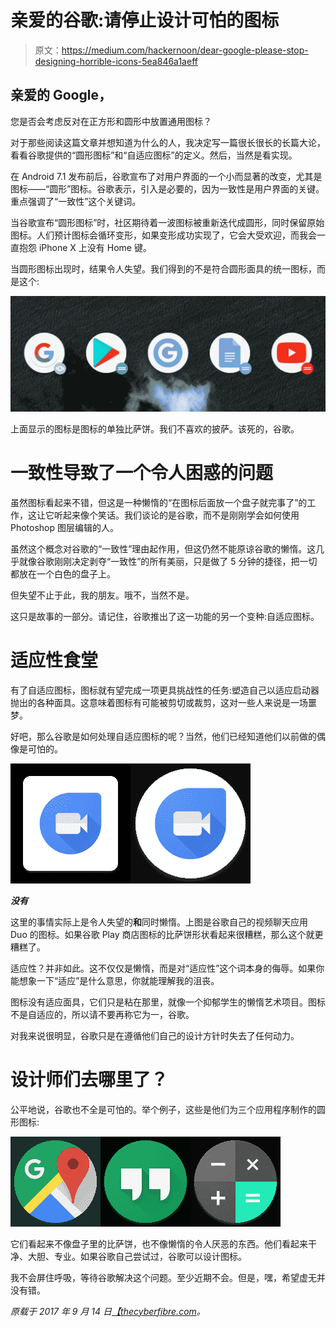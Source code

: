# 亲爱的谷歌:请停止设计可怕的图标

> 原文：<https://medium.com/hackernoon/dear-google-please-stop-designing-horrible-icons-5ea846a1aeff>

## 亲爱的 Google，
您是否会考虑反对在正方形和圆形中放置通用图标？

对于那些阅读这篇文章并想知道为什么的人，我决定写一篇很长很长的长篇大论，看看谷歌提供的“圆形图标”和“自适应图标”的定义。然后，当然是看实现。

在 Android 7.1 发布前后，谷歌宣布了对用户界面的一个小而显著的改变，尤其是图标——“圆形”图标。谷歌表示，引入是必要的，因为一致性是用户界面的关键。重点强调了“一致性”这个关键词。

当谷歌宣布“圆形图标”时，社区期待着一波图标被重新迭代成圆形，同时保留原始图标。人们预计图标会循环变形，如果变形成功实现了，它会大受欢迎，而我会一直抱怨 iPhone X 上没有 Home 键。

当圆形图标出现时，结果令人失望。我们得到的不是符合圆形面具的统一图标，而是这个:

![](img/636d0ffa32d2db3bfc40c0df7495babb.png)

上面显示的图标是图标的单独比萨饼。我们不喜欢的披萨。该死的，谷歌。

# 一致性导致了一个令人困惑的问题

虽然图标看起来不错，但这是一种懒惰的“在图标后面放一个盘子就完事了”的工作，这让它听起来像个笑话。我们谈论的是谷歌，而不是刚刚学会如何使用 Photoshop 图层编辑的人。

虽然这个概念对谷歌的“一致性”理由起作用，但这仍然不能原谅谷歌的懒惰。这几乎就像谷歌刚刚决定剥夺“一致性”的所有美丽，只是做了 5 分钟的捷径，把一切都放在一个白色的盘子上。

但失望不止于此，我的朋友。哦不，当然不是。

这只是故事的一部分。请记住，谷歌推出了这一功能的另一个变种:自适应图标。

# 适应性食堂

有了自适应图标，图标就有望完成一项更具挑战性的任务:塑造自己以适应启动器抛出的各种面具。这意味着图标有可能被剪切或裁剪，这对一些人来说是一场噩梦。

好吧，那么谷歌是如何处理自适应图标的呢？当然，他们已经知道他们以前做的偶像是可怕的。

![](img/d7c06ff8847dae2979a1dda150738374.png)![](img/39e3121ed456f7cac80bf49523cea79d.png)

***没有***

这里的事情实际上是令人失望的**和**同时懒惰。上图是谷歌自己的视频聊天应用 Duo 的图标。如果谷歌 Play 商店图标的比萨饼形状看起来很糟糕，那么这个就更糟糕了。

适应性？并非如此。这不仅仅是懒惰，而是对“适应性”这个词本身的侮辱。如果你能想象一下“适应”是什么意思，你就能理解我的沮丧。

图标没有适应面具，它们只是粘在那里，就像一个抑郁学生的懒惰艺术项目。图标不是自适应的，所以请不要再称它为一，谷歌。

对我来说很明显，谷歌只是在遵循他们自己的设计方针时失去了任何动力。

# 设计师们去哪里了？

公平地说，谷歌也不全是可怕的。举个例子，这些是他们为三个应用程序制作的圆形图标:

![](img/c1622eb4a37b34aa3c04e160a0b7168d.png)![](img/a098d399f7b05572919e805f9f5d57ed.png)![](img/be7aca325dbdfdf500734235fbf1ab5b.png)

它们看起来不像盘子里的比萨饼，也不像懒惰的令人厌恶的东西。他们看起来干净、大胆、专业。如果谷歌自己尝试过，谷歌可以设计图标。

我不会屏住呼吸，等待谷歌解决这个问题。至少近期不会。但是，嘿，希望虚无并没有错。

*原载于 2017 年 9 月 14 日*[*【thecyberfibre.com*](https://thecyberfibre.com/dear-google-please-stop-designing-horrible-icons/)*。*